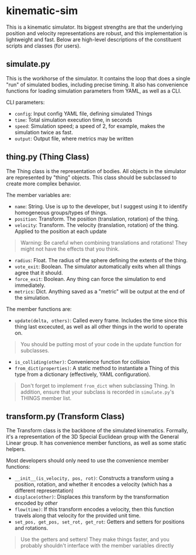 # kinematic-sim

This is a kinematic simulator. Its biggest strengths are that the underlying
position and velocity representations are robust, and this implementation is
lightweight and fast. Below are high-level descriptions of the constituent
scripts and classes (for users).

## simulate.py
This is the workhorse of the simulator. It contains the loop that does a single
"run" of simulated bodies, including precise timing. It also has convenience
functions for loading simulation parameters from YAML, as well as a CLI.

CLI parameters:
- `config`: Input config YAML file, defining simulated Things
- `time`: Total simulation execution time, in seconds
- `speed`: Simulation speed; a speed of 2, for example, makes the simulation
twice as fast.
- `output`: Output file, where metrics may be written

## thing.py (Thing Class)
The Thing class is the representation of bodies. All objects in the simulator
are represented by "thing" objects. This class should be subclassed to create
more complex behavior.

The member variables are:
- `name`: String. Use is up to the developer, but I suggest using it to identify
homogeneous groups/types of things.
- `position`: Transform. The position (translation, rotation) of the thing.
- `velocity`: Transform. The velocity (translation, rotation) of the thing.
Applied to the position at each update
> Warning: Be careful when combining translations and rotations! They might not
have the effects that you think.
- `radius`: Float. The radius of the sphere defining the extents of the thing.
- `vote_exit`: Boolean. The simulator automatically exits when all things agree
that it should.
- `force_exit`: Boolean. Any thing can force the simulation to end immediately.
- `metrics`: Dict. Anything saved as a "metric" will be output at the end of
the simulation.

The member functions are:
- `update(delta, others)`: Called every frame. Includes the time since this
thing last excecuted, as well as all other things in the world to operate on.
> You should be putting most of your code in the update function for subclasses.
- `is_colliding(other)`: Convenience function for collision 
- `from_dict(properties)`: A static method to instantiate a Thing of this type
from a dictionary (effectively, YAML configuration).
> Don't forget to implement `from_dict` when subclassing Thing. In addition,
ensure that your subclass is recorded in `simulate.py`'s THINGS member list.

## transform.py (Transform Class)
The Transform class is the backbone of the simulated kinematics. Formally, it's
a representation of the 3D Special Euclidean group with the General Linear
group. It has convenience member functions, as well as some static helpers.

Most developers should only need to use the convenience member functions:
- `__init__(is_velocity, pos, rot)`: Constructs a transform using a position,
rotation, and whether it encodes a velocity (which has a different
representation)
- `displace(other)`: Displaces _this_ transform by the transformation encoded by
_other_
- `flow(time)`: If this transform encodes a velocity, then this function travels
along that velocity for the provided unit time.
- `set_pos, get_pos, set_rot, get_rot`: Getters and setters for positions and
rotations.
> Use the getters and setters! They make things faster, and you probably
shouldn't interface with the member variables directly